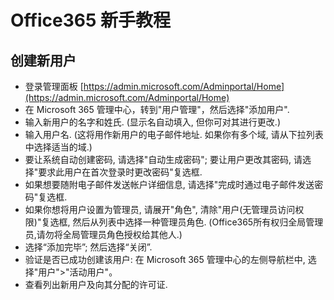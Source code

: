 # Office365 新手教程

## 创建新用户
- 登录管理面板 [https://admin.microsoft.com/Adminportal/Home](https://admin.microsoft.com/Adminportal/Home)
- 在 Microsoft 365 管理中心，转到"用户管理"，然后选择"添加用户".
- 输入新用户的名字和姓氏. (显示名自动填入, 但你可对其进行更改.)
- 输入用户名. (这将用作新用户的电子邮件地址. 如果你有多个域, 请从下拉列表中选择适当的域.)
- 要让系统自动创建密码, 请选择"自动生成密码"; 要让用户更改其密码, 请选择"要求此用户在首次登录时更改密码"复选框.
- 如果想要随附电子邮件发送帐户详细信息, 请选择"完成时通过电子邮件发送密码"复选框.
- 如果你想将用户设置为管理员, 请展开"角色", 清除"用户(无管理员访问权限)"复选框, 然后从列表中选择一种管理员角色.
(Office365所有权归全局管理员,请勿将全局管理员角色授权给其他人.)
- 选择“添加完毕”; 然后选择“关闭”.
- 验证是否已成功创建该用户: 在 Microsoft 365 管理中心的左侧导航栏中, 选择"用户">"活动用户"。 
- 查看列出新用户及向其分配的许可证.







